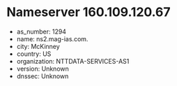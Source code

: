 # Nameserver 160.109.120.67

* as_number: 1294
* name: ns2.mag-ias.com.
* city: McKinney
* country: US
* organization: NTTDATA-SERVICES-AS1
* version: Unknown
* dnssec: Unknown
